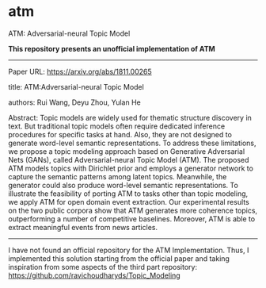# atm
ATM: Adversarial-neural Topic Model

**This repository presents an unofficial implementation of ATM**


---------------------------------------------------------------

Paper URL:
https://arxiv.org/abs/1811.00265

title:
    ATM:Adversarial-neural Topic Model

authors:
    Rui Wang, Deyu Zhou, Yulan He

Abstract:
    Topic models are widely used for thematic structure discovery in text.
    But traditional topic models often require dedicated inference procedures for specific tasks at hand.
    Also, they are not designed to generate word-level semantic representations.
    To address these limitations, we propose a topic modeling approach based on Generative Adversarial Nets (GANs),
    called Adversarial-neural Topic Model (ATM).
    The proposed ATM models topics with Dirichlet prior and employs a generator network
    to capture the semantic patterns among latent topics. Meanwhile, the generator could also
    produce word-level semantic representations. To illustrate the feasibility of porting ATM
    to tasks other than topic modeling, we apply ATM for open domain event extraction.
    Our experimental results on the two public corpora show that ATM generates more coherence topics,
    outperforming a number of competitive baselines.
    Moreover, ATM is able to extract meaningful events from news articles.
    
---------------------------------------------------------------


I have not found an official repository for the ATM Implementation.
Thus, I implemented this solution
starting from the official paper and taking inspiration from some aspects of the third part repository:
https://github.com/ravichoudharyds/Topic_Modeling
